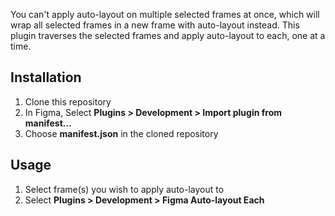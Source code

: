 You can't apply auto-layout on multiple selected frames at once, which will wrap all selected frames in a new frame with auto-layout instead. This plugin traverses the selected frames and apply auto-layout to each, one at a time.

## Installation

1. Clone this repository
2. In Figma, Select **Plugins > Development > Import plugin from manifest…**
3. Choose **manifest.json** in the cloned repository

## Usage

1. Select frame(s) you wish to apply auto-layout to
2. Select **Plugins > Development > Figma Auto-layout Each**
